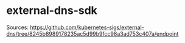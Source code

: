# external-dns-sdk


Sources: https://github.com/kubernetes-sigs/external-dns/tree/8245b8989178235ac5d99b9fcc98a3ad753c407a/endpoint
